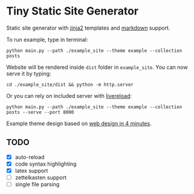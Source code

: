 Tiny Static Site Generator
=====

Static site generator with [jinja2](https://jinja.palletsprojects.com/en/2.11.x/) templates and [markdown](https://en.wikipedia.org/wiki/Markdown) support.

To run example, type in terminal:

```
python main.py --path ./example_site --theme example --collection posts
```

Website will be rendered inside `dist` folder in `example_site`. You can now serve it by typing:

```
cd ./example_site/dist && python -m http.server
```

Or you can rely on included server with [livereload](https://github.com/lepture/python-livereload):

```
python main.py --path ./example_site --theme example --collection posts --serve --port 8000
```

Example theme design based on [web design in 4 minutes](https://jgthms.com/web-design-in-4-minutes/).

## TODO

- [x] auto-reload
- [x] code syntax highlighting 
- [x] latex support
- [ ] zettelkasten support
- [ ] single file parsing
